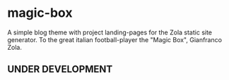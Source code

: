 # magic-box
A simple blog theme with project landing-pages for the Zola static site generator.
To the great italian football-player the "Magic Box", Gianfranco Zola.

## UNDER DEVELOPMENT